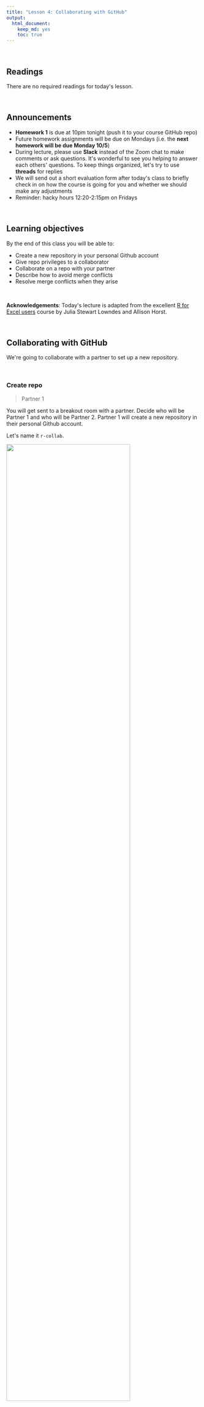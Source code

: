 ```yaml
---
title: "Lesson 4: Collaborating with GitHub"
output: 
  html_document:
    keep_md: yes 
    toc: true
---
```




<br>

## Readings

There are no required readings for today's lesson.

<br>


## Announcements

* **Homework 1** is due at 10pm tonight (push it to your course GitHub repo)
* Future homework assignments will be due on Mondays (i.e. the **next homework will be due Monday 10/5**)
* During lecture, please use **Slack** instead of the Zoom chat to make comments or ask questions. It's wonderful to see you helping to answer each others' questions. To keep things organized, let's try to use **threads** for replies
* We will send out a short evaluation form after today's class to briefly check in on how the course is going for you and whether we should make any adjustments
* Reminder: hacky hours 12:20-2:15pm on Fridays

<br>

## Learning objectives

By the end of this class you will be able to:  

* Create a new repository in your personal Github account
* Give repo privileges to a collaborator
* Collaborate on a repo with your partner
* Describe how to avoid merge conflicts  
* Resolve merge conflicts when they arise  

<br>

**Acknowledgements**: Today's lecture is adapted from the excellent [R for Excel users](https://rstudio-conf-2020.github.io/r-for-excel/) course by Julia Stewart Lowndes and Allison Horst.

<br>

## Collaborating with GitHub

We're going to collaborate with a partner to set up a new repository.

<br>

### Create repo 

> Partner 1

You will get sent to a breakout room with a partner. Decide who will be Partner 1 and who will be Partner 2. Partner 1 will create a new repository in their personal Github account.

Let's name it `r-collab`. 

<img src="assets/create_repo.png" width="80%" />


<br>

### Clone to a new R Project

> Partner 1

Now let's have Partner 1 clone their new repository to their local computer. We'll do this through RStudio like we did before, making sure to select "Open in a new Session".

<br>

<img src="assets/github_clone_newproject.png" width="450px"> 

<br>
<br>
Opening this Project in a new Session opens up a new world of awesomeness from RStudio. Having different RStudio project sessions allows you to keep your work separate and organized. So you can collaborate with this collaborator on this repository while also working on your other repository from this morning. I tend to have a lot of projects going at one time:

<br>

![](assets/Rproj_screenshot.jpg)

<br>

Have a look in your git tab. 

When you first clone a repo through RStudio, RStudio will add an `.Rproj` file to your repo. And if you didn't add a `.gitignore` file when you originally created the repo on GitHub.com, RStudio will also add this for you. So, Partner 1, let's go ahead and sync this back to GitHub.com. 

Remember: 

![](assets/commit_steps.png)

<br> 

Let's confirm that this was synced by looking at GitHub.com again. You may have to refresh the page, but you should see this commit where you added the `.Rproj` file.

<br>


### DEMO: Let's get Partner 2 involved [you can skip this step when working by yourselves in breakout rooms]

> Question: Can Partner 2 clone Partner 1's repo? Let's try!

Now it's Partner 2's turn! Partner 2, clone this repository following the same steps that Partner 1 just performed. When you clone it, RStudio should not create any new files — why? Partner 1 already created and pushed the `.Rproj` and `.gitignore` files so they already exist in the repo.  

So Partner 2 can clone someone else's repo. But can they push changes? 

Let's have Partner 2 make some edits to the README file. We will edit this file and illustrate how GitHub tracks files that have been modified (to complement seeing how it tracks files that have been added).

In the README, you can write something like: 

`This repo is for our collaborative project` 

When I save this, notice how it shows up in my Git tab. It has a blue “M”: GitHub is already tracking this file, and tracking it line-by-line, so it knows that something is different: it’s Modified with an M.

And now let's sync back to GitHub: Pull, Stage, Commit, Push

ERROR! We can't push changes to a repo we're not a collaborator on. That makes good sense - we don't want random people to be able to make changes to our files!

<br>

### Give your collaborator (Partner 2) privileges

> Partner 1 and 2

Now, Partner 1, go into Settings > Collaborators > enter Partner 2's (your collaborator's) username. 

<img src="assets/invite_collaborator.png" width="80%" />

<br>

Partner 2 then needs to check their email and accept as a collaborator. Notice that your collaborator has Push access to the repository:

<img src="assets/invite_email.png" width="80%" />


<br>

### Edit the README file again and push changes

> Partner 2

Now that Partner 2 has been added as a collaborator, try pushing your changes to the README.md file again. You may have to make another edit to the README.md file and save before it shows up in the Git tab for staging.

Then Pull, Stage, Commit, Push

Now we should be able to push changes. We can see the changes on GitHub.com, where we can also click to view all the commits and see commits logged from both Partner 1 and 2!

<br>

### State of the Repository

OK, so where do things stand right now? GitHub.com has the most recent versions of all the repository's files. Partner 2 also has these most recent versions locally. How about Partner 1? 

Partner 1 does not have the most recent versions of everything on their computer. 

Question: How can we change that? Or how could we even check? 

Answer: PULL. 

Let's have Partner 1 go back to RStudio and Pull. If their files aren't up-to-date, this will pull the most recent versions to their local computer. And if they already did have the most recent versions? Well, pulling doesn't cost anything (other than an internet connection), so if everything is up-to-date, pulling is fine too. 

I recommend pulling every time you come back to a collaborative repository. Whether you haven't opened RStudio in a month or you've just been away for a lunch break, pull. It might not be necessary, but it can save a lot of heartache later.

<br>

## Merge conflicts

What kind of heartache are we talking about? Merge conflicts. 

Within a file, GitHub tracks changes line-by-line. So you can also have collaborators working on different lines within the same file and GitHub will be able to weave those changes into each other -- that's it's job! 

It's when you have collaborators working on *the same lines within the same file* that you can have **merge conflicts**. This is when there is a conflict within the same line so that GitHub can't merge automatically. They need a human to help decide what information to keep (which is good because you don't want GitHub to decide for you). Merge conflicts can be frustrating, but like R's error messages, they are actually trying to help you. 

So let's experience this together: we will create and solve a merge conflict. **Stop and watch me demo how to create and solve a merge conflict with my Partner 2, and then you will do the same with your partner.** Here's what I am going to do:

<br>

### Pull 

> Partners 1 and 2

Both partners go to RStudio and pull so you have the most recent versions of all your files. 

<br>

### Create a conflict 

> Partners 1 and 2

Now, Partners 1 and 2, both go to the README.md, and on Line 4, write something, anything. Save the README. 

I'm not going to give any examples because when you do this I want to be sure that both Partners to write something different. Save the README. 

<br>

### Sync

> Partner 2

OK. Now, let's have Partner 2 sync: pull, stage, commit, push. Just like normal. 

<br>

### Sync attempts & fixes

> Partner 1

Now, let's have Partner 1 (me) try. 

When I try to Pull, I get the first error we will see today: "Your local changes to README.md would be overwritten by merge". GitHub is telling me that it knows I've modified my README, but since I haven't staged and committed them, it can't do its job and merge my conflicts with whatever is different about the version from GitHub.com. 

This is good: the alternative would be GitHub deciding which one to keep and it's better that we have that kind of control and decision making.

<br>


<img src="assets/github_mergeconflict.png" width="80%" />

<br>

GitHub provides some guidance: either commit this work first, or "stash it", which you can  interpret that as moving the README temporarily to another folder somewhere outside of this GitHub repository so that you can successfully pull and then decide your next steps. 

Let's follow their advice and have Partner 1 commit. Great. Now let's try pulling again. 

New error: "Merge conflict in README...fix conflicts and then commit the result". 

So this error is different from the previous: GitHub knows what has changed line-by-line in my file here, and it knows what has changed line-by-line in the version on GitHub.com. And it knows there is a conflict between them. So it's asking me to now compare these changes, choose a preference, and commit. 

<br>

<img src="assets/gh_mergeconflict2.png" width="80%" />

<br>

We will again follow GitHub's advice to fix the conflicts. Let's close this window and inspect. 
Did you notice two other things that happened along with this message? 

First< in the Git tab, next to the README listing there are orange `U`s; this means that there is an unresolved conflict. It means my file is not staged with a check anymore because modifications have occurred to the file since it has been staged. 

Second, the README file itself changed; there is new text and symbols. (We got a preview in the diff pane also). 

<br>

```r
<<<<<<< HEAD
Julie is collaborating on this README.
=======
**Allison is adding text here.**
>>>>>>> 05a189b23372f0bdb5b42630f8cb318003cee19b
```

<br>

In this example, Partner 1 is Julie and Partner 2 is Allison. GitHub is displaying the line that Julie wrote and the line Allison. wrote separated by `=======`. These are the two choices that I (Partner 1) has to decide between, which one do you want to keep? Where where does this decision start and end? The lines are bounded by `<<<<<<<HEAD` and `>>>>>>>long commit identifier`. 

So, to resolve this merge conflict, Partner 1 has to chose which one to keep. And I tell GitHub my choice by deleting everything in this bundle of tex except the line they want. So, Partner 1 will delete the `<<<<<<HEAD`, `=====`, `>>>>long commit identifier` and either Julie or Allison's line that I don't want to keep. 

I'll do this, and then commit again. In this example, we've kept Allison's line: 


<br>

<img src="assets/gh_mergeconflict3.png" width="80%" />

<br>

Then I'll stage, and write a commit message. I often write "resolving merge conflict" or something similar. When I stage the file, notice how now my edits look like a simple line replacement (compare with the image above before it was re-staged): 

<br>

<img src="assets/github_mergeconflict4.png" width="80%" />

<br>

And we're done! We can inspect on GitHub.com that I am the most recent contributor to this repository. And if we look in the commit history we will see both Allison and my original commits, along with our merge conflict fix. 

<br>

### Activity

Create a merge conflict with your partner, following the steps that we just did in the demo above. Practice different approaches to solving errors: for example, try stashing instead of committing. 

<br>

### How do you avoid merge conflicts?

Merge conflicts can occur when you collaborate with others — I find most often it is collaborating with ME from a different computer. They will happen, but you can minimize them by getting into good habits. 

To minimize merge conflicts, pull often so that you are aware of anything that is different, and deal with it early. Similarly, commit and push often so that your contributions do not become too unweildly for yourself or others later on.

Also, talk with your collaborators. Are they working on the exact same file right now that you need to be? If so, coordinate with them (in person, GChat, Slack, email). For example: "I'm working on X part and will push my changes before my meeting — then you can work on it and I'll pull when I'm back". Also, if you find yourself always working on the exact same file, you could consider breaking it into different files to minimize problems.

But merge conflicts will occur and some of them will be heartbreaking and demoralizing. They happen to me when I collaborate with myself between my work computer and laptop. We demoed small conflicts with just one file, but they can occur across many files, particularly when your code is generating figures, scripts, or HTML files. Sometimes the best approach is the [burn it all down method](https://happygitwithr.com/burn.html), where you delete your local copy of the repo and re-clone. 

Protect yourself by pulling and syncing often! 

<br>

## Merging changes

Merge conflicts only happen when changes have been made to the **same line in the same file**. To clearly illustrate this, we will now demo a series of different outcomes we can experience when two people are working on the same repo and end up making changes in parallel without pushing in sequence (i.e. partners end up with different versions on their local computers that need to be reconciled in the remote repo).  

Watch first, then you'll get a chance to work through the steps for yourselves.

<br>


### When you and your collaborator have worked on separate files 

Let's have Partner 2 create a new RMarkdown file and name it `analysis.Rmd`. Here's what you will do: 

1. Pull! (in case Partner 1 has pushed something in the meantime)
2. Create a new RMarkdown file and name it `analysis.Rmd`. Choose Github Document as the output format (find it under the "From Template" option on the left). 
3. Change the title inside the Rmd, call it "Our Collaborative Analysis"
4. Knit
5. Save and sync your .Rmd and your .md files 
    - (pull, stage, commit, push)
    
<br>

Now, let's have Partner 1 edit the README file. Then try to pull. Then stage, commit, push.

The versions should merge smoothly because there is no overlap between the changes made by Partner 1 and 2.

Summary:

```r
                 Remote: A--B--C

Local before 'git pull':  A--B--(uncommitted changes)
Local after 'git pull':   A--B--C--(uncommitted changes)
```

<br>

### When you have worked in different parts of the same file 

Now you both have a copy of the `analysis.Rmd` file. Partner 2 can add a new header just under the setup code chunk (e.g. line 12), then pull, stage, commit, push.

Now Partner 1 can add a note under the `## Including Plots` header around line 22. Then try to pull. Then commit, and pull, stage, push.

Again, this time the versions should merge smoothly because we were working in different parts of the document.

<br>

### When you have worked on the same part of a file

This is where problems arise. Now Partner 2 makes a change to the first code chunk. Change `summary(cars)` to a different function, e.g. `dim(cars)`. Then pull, stage, commit, push

Partner 1 should not pull yet, but instead also make a change to that first code chunk, so change `summary(cars)`, e.g. to `nrow(cars)`. Then try to pull (will be rejected). Then stage, commit and pull. 

As we have seen earlier, this will result in a merge conflict. Resolve as described in the [Merge Conflicts Section](https://nt246.github.io/NTRES6940-data-science/lesson4-collaboration.html#merge_conflicts).

<br>

<img src="assets/merge_conflict.png" width="350px">

<br>


Let's look further into what happens during merge conflicts.

> This section is borrowed from [HappyGitwithR](https://happygitwithr.com/push-rejected.html). Check out this awesome resource for more details.

<br>

You want to pull changes from upstream, but you have done some new work locally since the last time you pulled (and someone else has pushed changes to the remote repo since then). This often comes up because what you actually want to do is push, but Git won’t let you until you first incorporate the upstream changes.

State of repo on GitHub:

```r
A--B--C
```

State of repo on your local computer:

```r
A--B--D
```

You can’t cause some sort of merge to happen to the GitHub copy when you push.

Instead, you’ve got pull the commit C and somehow integrate it into your D-containing history. Then you will be able to push again.


What can we learn from this?

<br>

#### 1. She who pushes first wins!

You may have noticed that you – the author of D – are faffing around with Git more than the person who committed and pushed C, i.e. your collaborator.

There is a lesson to be learned here!

If you had pushed D first, you’d be relaxing and they’d be figuring out how to integrate C into their history in order to push. So push your work often. Don’t go dark and work “offline” for long stretches of time.

Obviously, you should push work to master because it’s “ready” to share (or at least “ready enough”), not to avoid Git merges.

There is a truly legitimate point here: It is better for the overall health of a project to be committing, pushing, and integrating more often, not less. This does not eliminate the need to integrate different lines of work, but it makes each integration smaller, less burdensome, and less prone to error.

<br>

#### 2. Stay in touch
Another take away is this: the sooner you know about C, the better. Pull (or fetch) often.

Consider that it might be easier to integrate C into your work D sooner rather than later. Sometimes this is not true, but more often it is.

In general, it pays off to be proactively aware of what others are doing (e.g. to pull or fetch often) than to always be in reactive mode, learning about your collaborator’s work only when your push is rejected.

<br> 

#### 3. When you get more experienced, you may want to use branches
Your early experiences collaborating with others and yourself in master will give you a visceral understanding of why most Git users eventually start to use branches.

Branches afford explicit workflows for integrating different lines of work on your own terms. This is much nicer than trying to do a tricky merge or rebase in a frustrated panic, because you need to push your work to GitHub at the end of the day. But for now, we will focus on more basic GitHub usage and you can learn about branches later on.

<br>
<br>



### END **collaborating on GitHub** session!
